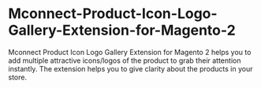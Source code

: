 # Mconnect-Product-Icon-Logo-Gallery-Extension-for-Magento-2
Mconnect Product Icon Logo Gallery Extension for Magento 2 helps you to add multiple attractive icons/logos of the product to grab their attention instantly. The extension helps you to give clarity about the products in your store. 
